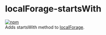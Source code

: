# localForage-startsWith
[![npm](https://img.shields.io/npm/dm/localforage-startswith.svg)](https://www.npmjs.com/package/localforage-startswith)  
Adds startsWith method to [localForage](https://github.com/mozilla/localForage).
